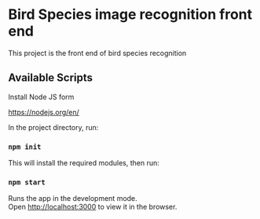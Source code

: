 # Bird Species image recognition front end

This project is the front end of bird species recognition

## Available Scripts

Install Node JS form

https://nodejs.org/en/

In the project directory, run:

### `npm init`

This will install the required modules, then run:

### `npm start`

Runs the app in the development mode.\
Open [http://localhost:3000](http://localhost:3000) to view it in the browser.
